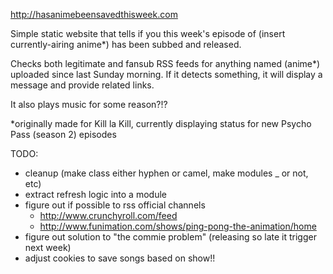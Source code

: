 http://hasanimebeensavedthisweek.com

Simple static website that tells if you this week's episode of (insert currently-airing anime*) has been subbed and released.

Checks both legitimate and fansub RSS feeds for anything named (anime*) uploaded since last Sunday morning. If it detects something, it will display a message and provide related links.

It also plays music for some reason?!?

*originally made for Kill la Kill, currently displaying status for new Psycho Pass (season 2) episodes

TODO:

- cleanup (make class either hyphen or camel, make modules _ or not, etc)
- extract refresh logic into a module
- figure out if possible to rss official channels
	- http://www.crunchyroll.com/feed
	- http://www.funimation.com/shows/ping-pong-the-animation/home
- figure out solution to "the commie problem" (releasing so late it trigger next week)
- adjust cookies to save songs based on show!!
